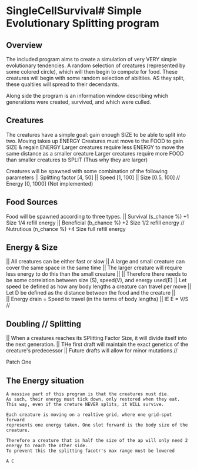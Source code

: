 # SingleCellSurvival# Simple Evolutionary Splitting program


## Overview
The included program aims to create a simulation of very VERY simple evolutionary tendencies. 
A random selection of creatures (represented by some colored circle), which will then begin to compete for food. 
These creatures will begin with some random selection of abiltiies. AS they split, these qualtiies will spread to their decendants.

Along side the program is an information window describing which generations were created, survived, and which were culled. 


## Creatures
The creatures have a simple goal: gain enough SIZE to be able to split into two. 
Moving takes up ENERGY
Creatures must move to the FOOD to gain SIZE & regain ENERGY
Larger creatures require less ENERGY to move the same distance as a smaller creature
Larger creatures require more FOOD than smaller creatures to SPLIT (Thus why they are larger)

Creatures will be spawned with some combination of the following parameters
||      Splitting factor        [4, 50]
||      Speed                   [1, 100]
||      Size                    [0.5, 100]
//      Energy                  [0, 1000]           (Not implemented)


## Food Sources
Food will be spawned according to three types. 
||      Survival     (s_chance %)        +1 Size        1/4 refill energy
||      Beneficial   (b_chance %)        +2 Size        1/2 refill energy
//      Nutrutious   (n_chance %)        +4 Size        full refill energy


## Energy & Size
|| All creatures can be either fast or slow
|| A large and small creature can cover the same space in the same time
||      The larger creature will require less energy to do this than the small creature
|| 
||      Therefore there needs to be some correlation between size (S), speed(V), and energy used(E)
||      Let speed be defined as how any body lengths a creature can travel per move
||      Let D be defined as the distance between the food and the creature
||      
||      Energy drain = Speed to travel (in the terms of body lengths)
||      IE      E = V/S 
//



## Doubling // Splitting
|| When a creatures reaches its SPlitting Factor Size, it will divide itself into the next generation.
|| THe first draft will maintain the exact genetics of the creature's predecessor
|| Future drafts will allow for minor mutations
//



Patch One
## The Energy situation
    A massive part of this program is that the creatures must die.
    As such, their energy must tick down, only restored when they eat. 
    This way, even if the creture NEVER splits, it WILL survive. 

    Each creature is moving on a realtive grid, where one grid-spot forward
    represents one energy taken. One slot forward is the body size of the creature. 

    Therefore a creature that is half the size of the ap will only need 2 energy to reach the other side. 
    To prevent this the splitting facotr's max range must be lowered

    A C